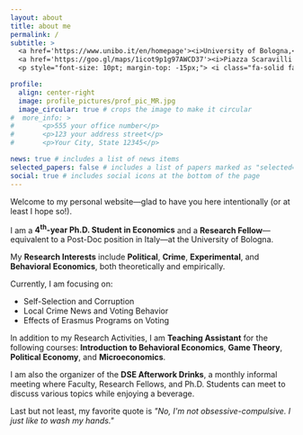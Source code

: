 ```yaml
---
layout: about
title: about me
permalink: /
subtitle: >
  <a href='https://www.unibo.it/en/homepage'><i>University of Bologna,</i></a> <a href='https://dse.unibo.it/en'><i>Department of Economics</i></a> <br>
  <a href='https://goo.gl/maps/1icot9p1g97AWCD37'><i>Piazza Scaravilli 2, 40126, Bologna</i></a> <br>
  <p style="font-size: 10pt; margin-top: -15px;"> <i class="fa-solid fa-location-dot"></i> current location: Buenos Aires, Argentina</p>

profile:
  align: center-right
  image: profile_pictures/prof_pic_MR.jpg
  image_circular: true # crops the image to make it circular
#  more_info: >
#       <p>555 your office number</p>
#       <p>123 your address street</p>
#       <p>Your City, State 12345</p>

news: true # includes a list of news items
selected_papers: false # includes a list of papers marked as "selected={true}"
social: true # includes social icons at the bottom of the page
---
```


Welcome to my personal website&mdash;glad to have you here intentionally (or at least I hope so!).

I am a <b style="color: $white-color;">4<sup>th</sup>-year Ph.D. Student in Economics</b> and a <b style="color: $white-color;">Research Fellow</b>&mdash;equivalent to a Post-Doc position in Italy&mdash;at the University of Bologna.

My <b style="color: $white-color;">Research Interests</b> include <b style="color: $white-color;">Political</b>, <b style="color: $white-color;">Crime</b>, <b style="color: $white-color;">Experimental</b>, and <b style="color: $white-color;">Behavioral Economics</b>, both theoretically and empirically.

Currently, I am focusing on:
 <ul>
  <li>Self-Selection and Corruption</li>
  <li>Local Crime News and Voting Behavior</li>
  <li>Effects of Erasmus Programs on Voting</li>
</ul>

In addition to my Research Activities, I am <b style="color: $white-color;">Teaching Assistant</b> for the following courses: <b style="color: $white-color;">Introduction to Behavioral Economics</b>, <b style="color: $white-color;">Game Theory</b>, <b style="color: $white-color;">Political Economy</b>, and <b style="color: $white-color;">Microeconomics</b>.

I am also the organizer of the <b style="color: $white-color;">DSE Afterwork Drinks</b>, a monthly informal meeting where Faculty, Research Fellows, and Ph.D. Students can meet to discuss various topics while enjoying a beverage.

Last but not least, my favorite quote is <i>"No, I'm not obsessive-compulsive. I just like to wash my hands."</i>
